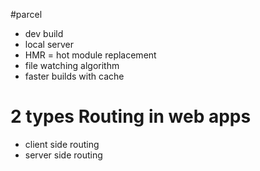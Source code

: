 #parcel

- dev build 
- local server
- HMR = hot module replacement
- file watching algorithm
- faster builds with cache


# 2 types Routing in web apps
- client side routing
- server side routing
 
